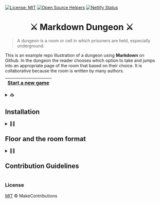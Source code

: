 [![License: MIT](https://img.shields.io/badge/License-MIT-blue.svg)](https://opensource.org/licenses/MIT)
[![Open Source Helpers](https://www.codetriage.com/makecontributions/markdown-dungeon/badges/users.svg)](https://www.codetriage.com/makecontributions/markdown-dungeon)
[![Netlify Status](https://api.netlify.com/api/v1/badges/320e6533-33ab-402c-bfb9-ebac1881b260/deploy-status)](https://app.netlify.com/sites/markdown-dungeon/deploys)

 <h1 align="center">⚔️ Markdown Dungeon ⚔️</h1>

> A dungeon is a room or cell in which prisoners are held, especially underground.

This is an example repo illustration of a dungeon using **Markdown** on Github.
In the dungeon the reader chooses which option to take and jumps into an appropriate page of the room that based on their choice.
It is collaborative because the room is written by many authors.

|[Start a new game](./start-new-game.md)|
|---|

<details><summary>📥<h2>Installation</h2></summary>

You need install [yarn](https://www.npmjs.com/package/yarn).

1. Clone the repo

```bash
git clone https://github.com/MakeContributions/markdown-dungeon.git
```

2. Got to folder

```bash
cd markdown-dungeon
```

3. Run install dependecy

```bash
yarn
```

4. Create a `.env.development` file in the project root folder and copy the format of `.env.example` file.
5. To start the development server run:

```bash
yarn start
```

> Ensure you are not using Power shell

6. 🎉 Open your browser and go to http://localhost:8000/ or http://localhost:8000/___graphql

</details>

<details><summary>👷‍♂️<h2>Floor and the room format</h2></summary>
 
 A **floor** is a folder and each floor is a collection of **rooms** and every room is a `Markdown` file.
The Markdown capability links is used for up/down and go to another room, like below example.

[Go to Github dungeon](https://github.com/)

```markdown
[Go to Github dungeon](https://github.com/)
```
</details>

<details><summary>👩‍💻<h2>Contribution Guidelines</h2></summary>
 
1.  <strong>Make Adequately Sized Changes</strong>
    - Keep changes small
    - Don't add an option without adding any gate for readers who decide on that option, so the dungeon will not be full of deadlinks. Instead, the last markdown file the reader reaches on any path of the room should not have any options.
    - <details><summary>Here are some examples of appropriate changes:</summary>

       - Add one or two sentences to an existing "page" (file) in the room.
       - Add a new option to an existing choice point, and link that option to an existing "room" or "floor".
       - Add a new option to an existing choice point, create a new "page" for that option, and add a sentence or two to the new "page".
       - Add a couple of options to a current dead-end "page", and add a "page" or link to an existing "page" for each option.
       
       </details>

2. <details><summary><strong>⛩ Dungeon Structure</strong></summary>

   Structure should be `dungeon-name/floor-number/room-number`, please see below definiotion of each variables:

   - dungeon-name: is a folder that contains floor number, should separate words with a dash(-), is alphanumeric. Example: **normal-dungeon-1**.
   - floor-number: is a folder that contains room number, is numeric do not add **0** before the number.

   ```textile
   1, 2, 3 // Compliance

   01, 02, A3 // Non-Compliance
   ```

   - room-number: is a markdown file, the name of the file should be in numeric, but if has sub-rooms of the room you could separate the room number with a dash(-), the sub room could be alphanumeric.

   ```textile
   1, 2, 3-AF, 3-01 // Compliance

   01A, 02*A3, A3+F // Non-Compliance
   ```

   > Folder or file name only accept all ASCII characters and the dash(-).
   > If you created a new dungeon please add in [Start a new game](./start-new-game.md), so the reader can go to your dungeon
   
   </details> 

3. <details><summary><strong>🔗 Use Relative Links</strong></summary>
 
   The links in this file must be [relative links](https://compugoddess.com/relative-vs-absolute-links/) to continue working if the repository is forked.
   
   </details>

4. <details><summary><strong>📏 Line Lengths</strong></summary>
 
     Keep all lines 120 characters or less. Otherwise, the raw files will be difficult to read in the browser or on the command line, and the changes will be more difficult to review.
     
     </details>
     
4. <details><summary><strong>🪓 Blank Lines Between Options</strong></summary>

    Insert blank lines between the different options so that the options are visually separated.
    </details>
    
</details>

### License

[MIT](./LICENSE) © MakeContributions
